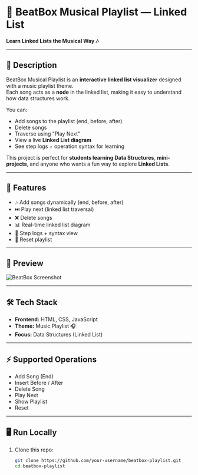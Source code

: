 # 🎵 BeatBox Musical Playlist — Linked List
**Learn Linked Lists the Musical Way 🎶**

---

## 📖 Description
BeatBox Musical Playlist is an **interactive linked list visualizer** designed with a music playlist theme.  
Each song acts as a **node** in the linked list, making it easy to understand how data structures work.  

You can:
- Add songs to the playlist (end, before, after)
- Delete songs
- Traverse using "Play Next"
- View a live **Linked List diagram**
- See step logs + operation syntax for learning

This project is perfect for **students learning Data Structures**, **mini-projects**, and anyone who wants a fun way to explore **Linked Lists**.

---

## 🚀 Features
- 🎶 Add songs dynamically (end, before, after)
- ⏭️ Play next (linked list traversal)
- ❌ Delete songs
- 📊 Real-time linked list diagram
- 📝 Step logs + syntax view
- 🔄 Reset playlist

---

## 📸 Preview
![BeatBox Screenshot](./Beatbox.png)

---

## 🛠 Tech Stack
- **Frontend:** HTML, CSS, JavaScript
- **Theme:** Music Playlist 🎧
- **Focus:** Data Structures (Linked List)

---

## ⚡ Supported Operations
- Add Song (End)  
- Insert Before / After  
- Delete Song  
- Play Next  
- Show Playlist  
- Reset  

---

## 🖥️ Run Locally
1. Clone this repo:
   ```bash
   git clone https://github.com/your-username/beatbox-playlist.git
   cd beatbox-playlist
